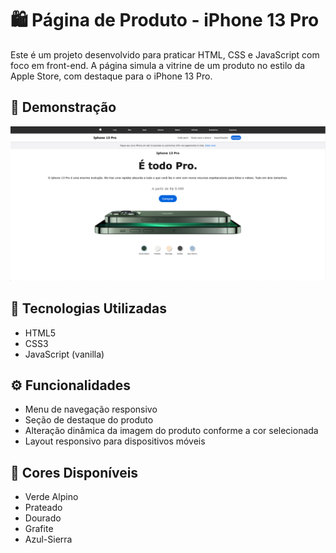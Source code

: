# 🛍️ Página de Produto - iPhone 13 Pro

Este é um projeto desenvolvido para praticar HTML, CSS e JavaScript com foco em front-end. A página simula a vitrine de um produto no estilo da Apple Store, com destaque para o iPhone 13 Pro.

## 📸 Demonstração

![Demonstração da página](img/tela.png)

## 🧰 Tecnologias Utilizadas

- HTML5
- CSS3
- JavaScript (vanilla)

## ⚙️ Funcionalidades

- Menu de navegação responsivo
- Seção de destaque do produto
- Alteração dinâmica da imagem do produto conforme a cor selecionada
- Layout responsivo para dispositivos móveis

## 📱 Cores Disponíveis

- Verde Alpino
- Prateado
- Dourado
- Grafite
- Azul-Sierra




